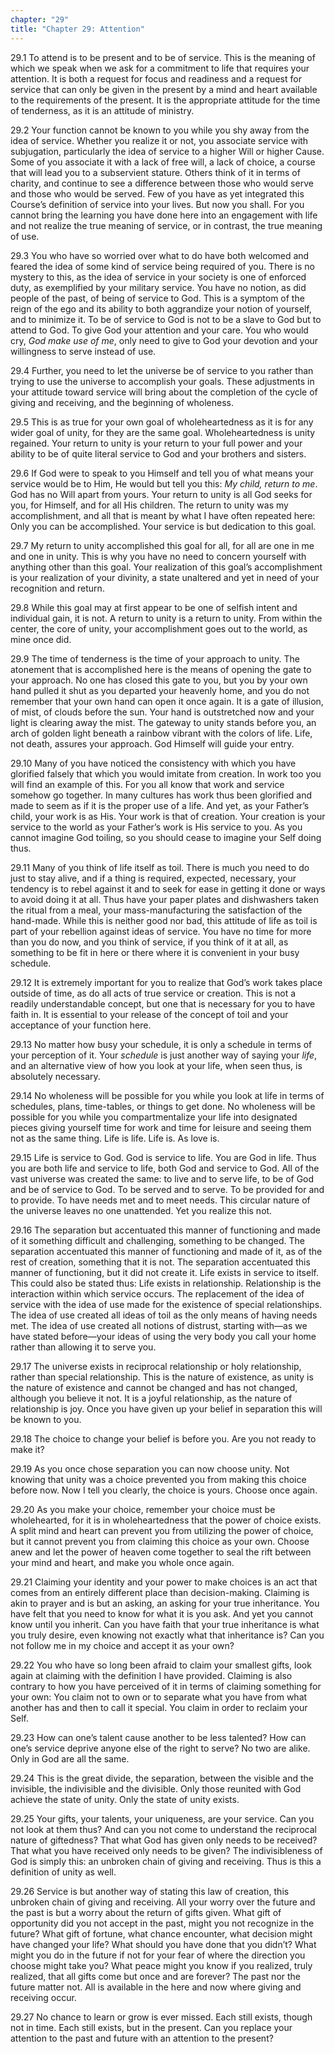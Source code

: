 ```yaml
---
chapter: "29"
title: "Chapter 29: Attention"
---
```


29.1 To attend is to be present and to be of service. This is the
meaning of which we speak when we ask for a commitment to life that
requires your attention. It is both a request for focus and readiness
and a request for service that can only be given in the present by a
mind and heart available to the requirements of the present. It is the
appropriate attitude for the time of tenderness, as it is an attitude of
ministry. 

29.2 Your function cannot be known to you while you shy away from the
idea of service. Whether you realize it or not, you associate service
with subjugation, particularly the idea of service to a higher Will or
higher Cause. Some of you associate it with a lack of free will, a lack
of choice, a course that will lead you to a subservient stature.  Others
think of it in terms of charity, and continue to see a difference
between those who would serve and those who would be served. Few of you
have as yet integrated this Course’s definition of service into your
lives. But now you shall. For you cannot bring the learning you have
done here into an engagement with life and not realize the true meaning
of service, or in contrast, the true meaning of use. 

29.3 You who have so worried over what to do have both welcomed and
feared the idea of some kind of service being required of you. There is
no mystery to this, as the idea of service in your society is one of
enforced duty, as exemplified by your military service. You have no
notion, as did people of the past, of being of service to God. This is a
symptom of the reign of the ego and its ability to both aggrandize your
notion of yourself, and to minimize it. To be of service to God is not
to be a slave to God but to attend to God. To give God your attention
and your care. You who would cry, *God make use of me*, only need to give
to God your devotion and your willingness to serve instead of use. 

29.4 Further, you need to let the universe be of service to you rather
than trying to use the universe to accomplish your goals. These
adjustments in your attitude toward service will bring about the
completion of the cycle of giving and receiving, and the beginning of
wholeness. 

29.5 This is as true for your own goal of wholeheartedness as it is for
any wider goal of unity, for they are the same goal. Wholeheartedness is
unity regained. Your return to unity is your return to your full power
and your ability to be of quite literal service to God and your brothers
and sisters. 

29.6 If God were to speak to you Himself and tell you of what means your
service would be to Him, He would but tell you this: *My child, return to
me*. God has no Will apart from yours. Your return to unity is all God
seeks for you, for Himself, and for all His children. The return to
unity was my accomplishment, and all that is meant by what I have often
repeated here: Only you can be accomplished. Your service is but
dedication to this goal.  

29.7 My return to unity accomplished this goal for all, for all are one
in me and one in unity. This is why you have no need to concern yourself
with anything other than this goal. Your realization of this goal’s
accomplishment is your realization of your divinity, a state unaltered
and yet in need of your recognition and return. 

29.8 While this goal may at first appear to be one of selfish intent and
individual gain, it is not. A return to unity is a return to unity. From
within the center, the core of unity, your accomplishment goes out to
the world, as mine once did. 

29.9 The time of tenderness is the time of your approach to unity. The
atonement that is accomplished here is the means of opening the gate to
your approach. No one has closed this gate to you, but you by your own
hand pulled it shut as you departed your heavenly home, and you do not
remember that your own hand can open it once again.  It is a gate of
illusion, of mist, of clouds before the sun. Your hand is outstretched
now and your light is clearing away the mist. The gateway to unity
stands before you, an arch of golden light beneath a rainbow vibrant
with the colors of life. Life, not death, assures your approach. God
Himself will guide your entry. 

29.10 Many of you have noticed the consistency with which you have
glorified falsely that which you would imitate from creation. In work
too you will find an example of this. For you all know that work and
service somehow go together. In many cultures has work thus been
glorified and made to seem as if it is the proper use of a life. And
yet, as your Father’s child, your work is as His. Your work is that of
creation. Your creation is your service to the world as your Father’s
work is His service to you. As you cannot imagine God toiling, so you
should cease to imagine your Self doing thus. 

29.11 Many of you think of life itself as toil. There is much you need
to do just to stay alive, and if a thing is required, expected,
necessary, your tendency is to rebel against it and to seek for ease in
getting it done or ways to avoid doing it at all. Thus have your paper
plates and dishwashers taken the ritual from a meal, your
mass-manufacturing the satisfaction of the hand-made. While this is
neither good nor bad, this attitude of life as toil is part of your
rebellion against ideas of service. You have no time for more than you
do now, and you think of service, if you think of it at all, as
something to be fit in here or there where it is convenient in your busy
schedule. 

29.12 It is extremely important for you to realize that God’s work takes
place outside of time, as do all acts of true service or creation. This
is not a readily understandable concept, but one that is necessary for
you to have faith in. It is essential to your release of the concept of
toil and your acceptance of your function here. 

29.13 No matter how busy your schedule, it is only a schedule in terms
of your perception of it. Your *schedule* is just another way of saying
your *life*, and an alternative view of how you look at your life, when
seen thus, is absolutely necessary. 

29.14 No wholeness will be possible for you while you look at life in
terms of schedules, plans, time-tables, or things to get done. No
wholeness will be possible for you while you compartmentalize your life
into designated pieces giving yourself time for work and time for
leisure and seeing them not as the same thing.  Life is life. Life is.
As love is.  

29.15 Life is service to God. God is service to life. You are God in
life. Thus you are both life and service to life, both God and service
to God. All of the vast universe was created the same: to live and to
serve life, to be of God and be of service to God. To be served and to
serve. To be provided for and to provide. To have needs met and to meet
needs. This circular nature of the universe leaves no one unattended.
Yet you realize this not.

29.16 The separation but accentuated this manner of functioning and made
of it something difficult and challenging, something to be changed. The
separation accentuated this manner of functioning and made of it, as of
the rest of creation, something that it is not. The separation
accentuated this manner of functioning, but it did not create it. Life
exists in service to itself. This could also be stated thus: Life exists
in relationship. Relationship is the interaction within which service
occurs. The replacement of the idea of service with the idea of use made
for the existence of special relationships. The idea of use created all
ideas of toil as the only means of having needs met. The idea of use
created all notions of distrust, starting with—as we have stated
before—your ideas of using the very body you call your home rather than
allowing it to serve you. 

29.17 The universe exists in reciprocal relationship or holy
relationship, rather than special relationship.  This is the nature of
existence, as unity is the nature of existence and cannot be changed and
has not changed, although you believe it not. It is a joyful
relationship, as the nature of relationship is joy. Once you have given
up your belief in separation this will be known to you.

29.18 The choice to change your belief is before you. Are you not ready
to make it? 

29.19 As you once chose separation you can now choose unity.  Not
knowing that unity was a choice prevented you from making this choice
before now. Now I tell you clearly, the choice is yours. Choose once
again. 

29.20 As you make your choice, remember your choice must be
wholehearted, for it is in wholeheartedness that the power of choice
exists. A split mind and heart can prevent you from utilizing the power
of choice, but it cannot prevent you from claiming this choice as your
own. Choose anew and let the power of heaven come together to seal the
rift between your mind and heart, and make you whole once again.

29.21 Claiming your identity and your power to make choices is an act
that comes from an entirely different place than decision-making.
Claiming is akin to prayer and is but an asking, an asking for your true
inheritance. You have felt that you need to know for what it is you ask.
And yet you cannot know until you inherit. Can you have faith that your
true inheritance is what you truly desire, even knowing not exactly what
that inheritance is? Can you not follow me in my choice and accept it as
your own? 

29.22 You who have so long been afraid to claim your smallest gifts,
look again at claiming with the definition I have provided.  Claiming is
also contrary to how you have perceived of it in terms of claiming
something for your own: You claim not to own or to separate what you
have from what another has and then to call it special. You claim in
order to reclaim your Self. 

29.23 How can one’s talent cause another to be less talented? How can
one’s service deprive anyone else of the right to serve? No two are
alike. Only in God are all the same.

29.24 This is the great divide, the separation, between the visible and
the invisible, the indivisible and the divisible. Only those reunited
with God achieve the state of unity. Only the state of unity exists.

29.25 Your gifts, your talents, your uniqueness, are your service. Can
you not look at them thus? And can you not come to understand the
reciprocal nature of giftedness? That what God has given only needs to
be received? That what you have received only needs to be given? The
indivisibleness of God is simply this: an unbroken chain of giving and
receiving. Thus is this a definition of unity as well. 

29.26 Service is but another way of stating this law of creation, this
unbroken chain of giving and receiving. All your worry over the future
and the past is but a worry about the return of gifts given. What gift
of opportunity did you not accept in the past, might you not recognize
in the future? What gift of fortune, what chance encounter, what
decision might have changed your life? What should you have done that
you didn’t? What might you do in the future if not for your fear of
where the direction you choose might take you? What peace might you know
if you realized, truly realized, that all gifts come but once and are
forever? The past nor the future matter not. All is available in the
here and now where giving and receiving occur. 

29.27 No chance to learn or grow is ever missed. Each still exists,
though not in time. Each still exists, but in the present.  Can you
replace your attention to the past and future with an attention to the
present?

